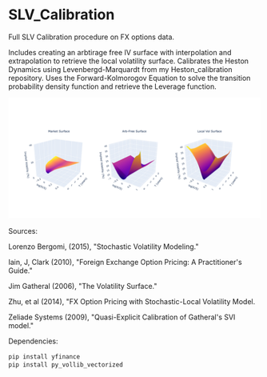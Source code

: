 # SLV_Calibration

Full SLV Calibration procedure on FX options data.

Includes creating an arbtirage free IV surface with interpolation and extrapolation to retrieve the local volatility surface.
Calibrates the Heston Dynamics using Levenbergd-Marquardt from my Heston_calibration repository.
Uses the Forward-Kolmorogov Equation to solve the transition probability density function and retrieve the Leverage function. 

![My Image](local_arb_free_surface.png)

Sources:

Lorenzo Bergomi, (2015), "Stochastic Volatility Modeling." 

Iain, J, Clark (2010), "Foreign Exchange Option Pricing: A Practitioner's Guide."

Jim Gatheral (2006), "The Volatility Surface."

Zhu, et al (2014), "FX Option Pricing with Stochastic-Local Volatility Model. 

Zeliade Systems (2009), "Quasi-Explicit Calibration of Gatheral's SVI model."

Dependencies:
```
pip install yfinance
pip install py_vollib_vectorized
```
